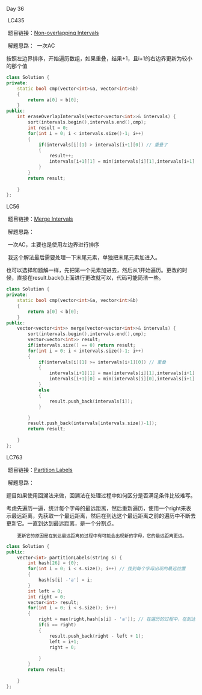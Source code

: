 Day 36

​	LC435

​	题目链接：[Non-overlapping Intervals](https://leetcode.com/problems/non-overlapping-intervals/)

​	解题思路：
​		一次AC

​		按照左边界排序，开始遍历数组，如果重叠，结果+1，且i+1的右边界更新为较小的那个值

 

```C++
class Solution {
private:
    static bool cmp(vector<int>&a, vector<int>&b)
    {
        return a[0] < b[0];    
    }
public:
    int eraseOverlapIntervals(vector<vector<int>>& intervals) {
        sort(intervals.begin(),intervals.end(),cmp);
        int result = 0;
        for(int i = 0; i < intervals.size()-1; i++)
        {
            if(intervals[i][1] > intervals[i+1][0]) // 重叠了
            {
                result++;
                intervals[i+1][1] = min(intervals[i][1],intervals[i+1][1]);
            }
        }
        return result;
        
    }
};
```





LC56

​	题目链接：[Merge Intervals](https://leetcode.com/problems/merge-intervals/)

​	解题思路：

​		一次AC，主要也是使用左边界进行排序

​		我这个解法最后需要处理一下末尾元素，单独把末尾元素加进入。

​		也可以选择和题解一样，先把第一个元素加进去，然后从1开始遍历。更改的时候，直接在result.back()上面进行更改就可以，代码可能简洁一些。

```C++
class Solution {
private:
    static bool cmp(vector<int>&a, vector<int>&b)
    {
        return a[0] < b[0];
    }
public:
    vector<vector<int>> merge(vector<vector<int>>& intervals) {
        sort(intervals.begin(),intervals.end(),cmp);
        vector<vector<int>> result;
        if(intervals.size() == 0) return result;
        for(int i = 0; i < intervals.size()-1; i++)
        {
            if(intervals[i][1] >= intervals[i+1][0]) // 重叠
            {
                intervals[i+1][1] = max(intervals[i][1],intervals[i+1][1]);
                intervals[i+1][0] = min(intervals[i][0],intervals[i+1][0]); 
            }
            else
            {
                result.push_back(intervals[i]);
            }

        }
        result.push_back(intervals[intervals.size()-1]);
        return result;
        
    }
};
```





LC763

​	题目链接：[Partition Labels](https://leetcode.com/problems/partition-labels/)

​	解题思路：

​		题目如果使用回溯法来做，回溯法在处理过程中如何区分是否满足条件比较难写。

​		考虑先遍历一遍，统计每个字母的最远距离，然后重新遍历，使用一个right来表示最远距离，先获取一个最远距离，然后在到达这个最远距离之前的遍历中不断去更新它。一直到达到最远距离，是一个分割点。

 		更新它的原因是在到达最远距离的过程中有可能会出现新的字母，它的最远距离更远。

```C++
class Solution {
public:
    vector<int> partitionLabels(string s) {
        int hash[26] = {0};
        for(int i = 0; i < s.size(); i++) // 找到每个字母出现的最远位置
        {
            hash[s[i] -'a'] = i;
        }
        int left = 0;
        int right = 0;
        vector<int> result;
        for(int i = 0; i < s.size(); i++)
        {
            right = max(right,hash[s[i] - 'a']); // 在遍历的过程中，在到达right之前，不断去更新right,因为有可能在到达right之前的字符串中，会有新的更远的距离。
            if(i == right)
            {
                result.push_back(right - left + 1);
                left = i+1;
                right = 0;
                
            }
        }
        return result;
        
    }
};
```

